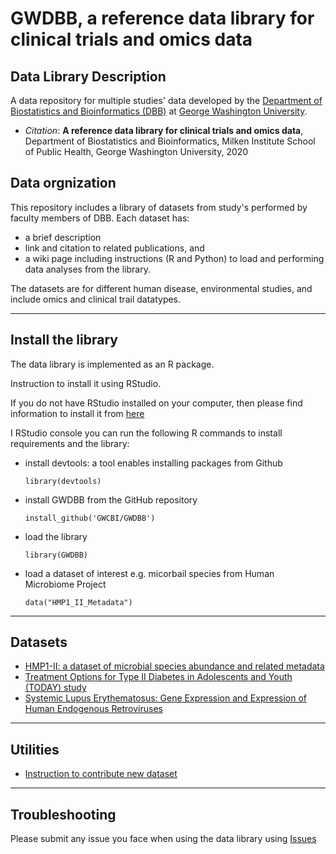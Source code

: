 # GWDBB, a reference data library for clinical trials and omics data

## Data Library Description ##

A data repository for multiple studies' data developed by the [Department of Biostatistics and Bioinformatics (DBB)](https://publichealth.gwu.edu/departments/biostatistics-and-bioinformatics) at [George Washington University](https://www.gwu.edu/). 

* *Citation*: **A reference data library for clinical trials and omics data**, Department of Biostatistics and Bioinformatics, Milken Institute School of Public Health, George Washington University, 2020 

## Data orgnization ##
This repository includes a library of datasets from study's performed by faculty members of DBB. 
Each dataset has:
* a brief description
* link and citation to related publications, and
* a wiki page including instructions (R and Python) to load and performing data analyses from the library. 

The datasets are for different human disease, environmental studies, and include omics and clinical trail datatypes. 

--------------------------------------------

## Install the library ##

The data library is implemented as an R package.

Instruction to install it using RStudio.

If you do not have RStudio installed on your computer, then please find information to install it from [here](https://rstudio.com/products/rstudio/download/)

I RStudio console you can run the following R commands to install requirements and the library:

* install devtools: a tool enables installing packages from Github

  ```library(devtools)```

* install GWDBB from the GitHub repository 

  ```install_github('GWCBI/GWDBB')```

* load the library

  ```library(GWDBB)```

* load a dataset of interest e.g. micorbail species from Human Microbiome Project

  ```data("HMP1_II_Metadata")```

--------------------------------------------

## Datasets ##
* [HMP1-II: a dataset of microbial species abundance and related metadata](https://github.com/gwcbi/Data_Library/wiki/HMP1-II)
* [Treatment Options for Type II Diabetes in Adolescents and Youth (TODAY) study](https://github.com/gwcbi/GWDBB/wiki/The-Treatment-Options-for-Type-II-Diabetes-and-Youth-Study)
* [Systemic Lupus Erythematosus: Gene Expression and Expression of Human Endogenous Retroviruses](https://github.com/gwcbi/GWDBB/wiki/Systemic-Lupus-Erythematosus)

--------------------------------------------

## Utilities ##
* [Instruction to contribute new dataset](https://github.com/gwcbi/GWDBB/wiki/Instruction-to-contribute-new-dataset)

--------------------------------------------

## Troubleshooting ##

Please submit any issue you face when using the data library using [Issues](https://github.com/gwcbi/GWDBB/issues)
 

